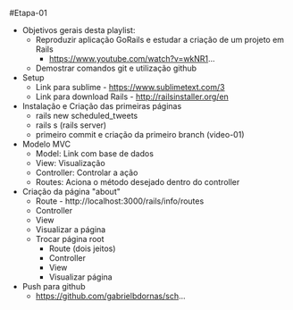 #Etapa-01

- Objetivos gerais desta playlist: 
  - Reproduzir aplicação GoRails e estudar a criação de um projeto em Rails
    - https://www.youtube.com/watch?v=wkNR1...
  - Demostrar comandos git e utilização github
- Setup
  - Link para sublime - https://www.sublimetext.com/3
  - Link para download Rails - http://railsinstaller.org/en
- Instalação e Criação das primeiras páginas
  - rails new scheduled_tweets
  - rails s (rails server)
  - primeiro commit e criação da primeiro branch (video-01)
- Modelo MVC
  - Model: Link com base de dados
  - View: Visualização
  - Controller: Controlar a ação
  - Routes: Aciona o método desejado dentro do controller
- Criação da página "about"
  - Route - http://localhost:3000/rails/info/routes
  - Controller
  - View
  - Visualizar a página
  - Trocar página root
    - Route (dois jeitos)
    - Controller
    - View
    - Visualizar página
- Push para github
    - https://github.com/gabrielbdornas/sch...